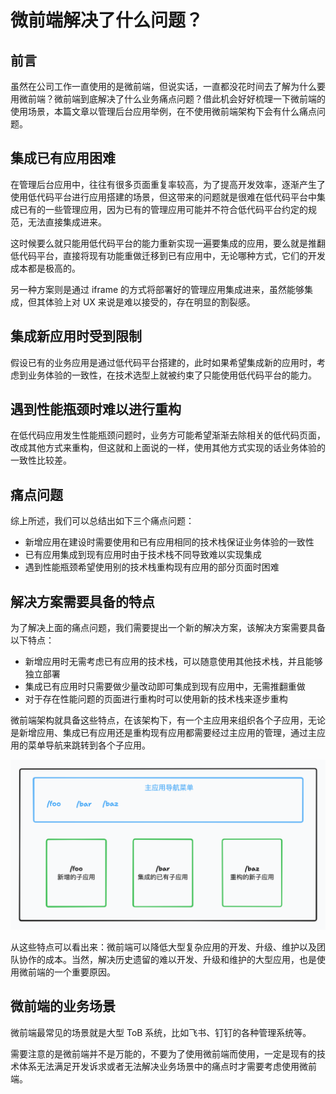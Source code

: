# 微前端解决了什么问题？

## 前言

虽然在公司工作一直使用的是微前端，但说实话，一直都没花时间去了解为什么要用微前端？微前端到底解决了什么业务痛点问题？借此机会好好梳理一下微前端的使用场景，本篇文章以管理后台应用举例，在不使用微前端架构下会有什么痛点问题。

## 集成已有应用困难

在管理后台应用中，往往有很多页面重复率较高，为了提高开发效率，逐渐产生了使用低代码平台进行应用搭建的场景，但这带来的问题就是很难在低代码平台中集成已有的一些管理应用，因为已有的管理应用可能并不符合低代码平台约定的规范，无法直接集成进来。

这时候要么就只能用低代码平台的能力重新实现一遍要集成的应用，要么就是推翻低代码平台，直接将现有功能重做迁移到已有应用中，无论哪种方式，它们的开发成本都是极高的。

另一种方案则是通过 iframe 的方式将部署好的管理应用集成进来，虽然能够集成，但其体验上对 UX 来说是难以接受的，存在明显的割裂感。

## 集成新应用时受到限制

假设已有的业务应用是通过低代码平台搭建的，此时如果希望集成新的应用时，考虑到业务体验的一致性，在技术选型上就被约束了只能使用低代码平台的能力。

## 遇到性能瓶颈时难以进行重构

在低代码应用发生性能瓶颈问题时，业务方可能希望渐渐去除相关的低代码页面，改成其他方式来重构，但这就和上面说的一样，使用其他方式实现的话业务体验的一致性比较差。

## 痛点问题

综上所述，我们可以总结出如下三个痛点问题：

- 新增应用在建设时需要使用和已有应用相同的技术栈保证业务体验的一致性
- 已有应用集成到现有应用时由于技术栈不同导致难以实现集成
- 遇到性能瓶颈希望使用别的技术栈重构现有应用的部分页面时困难

## 解决方案需要具备的特点

为了解决上面的痛点问题，我们需要提出一个新的解决方案，该解决方案需要具备以下特点：

- 新增应用时无需考虑已有应用的技术栈，可以随意使用其他技术栈，并且能够独立部署
- 集成已有应用时只需要做少量改动即可集成到现有应用中，无需推翻重做
- 对于存在性能问题的页面进行重构时可以使用新的技术栈来逐步重构

微前端架构就具备这些特点，在该架构下，有一个主应用来组织各个子应用，无论是新增应用、集成已有应用还是重构现有应用都需要经过主应用的管理，通过主应用的菜单导航来跳转到各个子应用。

![主子应用关系](images/主子应用关系.png)

从这些特点可以看出来：微前端可以降低大型复杂应用的开发、升级、维护以及团队协作的成本。当然，解决历史遗留的难以开发、升级和维护的大型应用，也是使用微前端的一个重要原因。

## 微前端的业务场景

微前端最常见的场景就是大型 ToB 系统，比如飞书、钉钉的各种管理系统等。

需要注意的是微前端并不是万能的，不要为了使用微前端而使用，一定是现有的技术体系无法满足开发诉求或者无法解决业务场景中的痛点时才需要考虑使用微前端。
